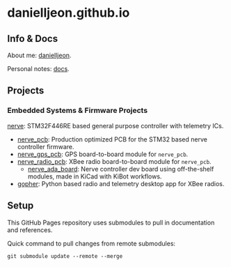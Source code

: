 # danielljeon.github.io

## Info & Docs

About me: [danielljeon](danielljeon).

Personal notes: [docs](docs).

## Projects

### Embedded Systems & Firmware Projects

[nerve](https://github.com/danielljeon/nerve): STM32F446RE based general purpose
controller with telemetry ICs.

- [nerve_pcb](https://github.com/danielljeon/nerve_pcb): Production optimized
  PCB for the STM32 based nerve controller firmware.
- [nerve_gps_pcb](https://github.com/danielljeon/nerve_gps_pcb): GPS
  board-to-board module for `nerve_pcb`.
- [nerve_radio_pcb](https://github.com/danielljeon/nerve_radio_pcb): XBee radio
  board-to-board module for `nerve_pcb`.
    - [nerve_ada_board](https://github.com/danielljeon/nerve_ada_board): Nerve
      controller dev board using off-the-shelf modules, made in KiCad with KiBot
      workflows.
- [gopher](https://github.com/danielljeon/gopher): Python based radio and
  telemetry desktop app for XBee radios.

## Setup

This GitHub Pages repository uses submodules to pull in documentation and
references.

Quick command to pull changes from remote submodules:

```shell
git submodule update --remote --merge
```

